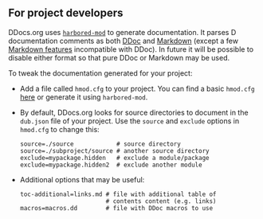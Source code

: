 ## For project developers

DDocs.org uses [`harbored-mod`](https://github.com/kiith-sa/harbored-mod) to generate
documentation. It parses D documentation comments as both
[DDoc](http://dlang.org/ddoc.html) and [Markdown](http://en.wikipedia.org/wiki/Markdown)
(except a few [Markdown
 features](https://github.com/kiith-sa/harbored-mod#differences-from-vanilla-markdown)
 incompatible with DDoc).  In future it will be possible to disable either format so that
pure DDoc or Markdown may be used.


To tweak the documentation generated for your project:

* Add a file called `hmod.cfg` to your project. You can find a basic `hmod.cfg`
  [here](https://github.com/kiith-sa/harbored-mod/blob/master/strings/hmod.cfg) 
  or generate it using `harbored-mod`.

* By default, DDocs.org looks for source directories to document in the `dub.json` file of
  your project. Use the `source` and `exclude` options in `hmod.cfg` to change this:

  ```
  source=./source            # source directory
  source=./subproject/source # another source directory
  exclude=mypackage.hidden   # exclude a module/package
  exclude=mypackage.hidden2  # exclude another module
  ```

* Additional options that may be useful:

  ```
  toc-additional=links.md # file with additional table of
                          # contents content (e.g. links)
  macros=macros.dd        # file with DDoc macros to use
  ```
